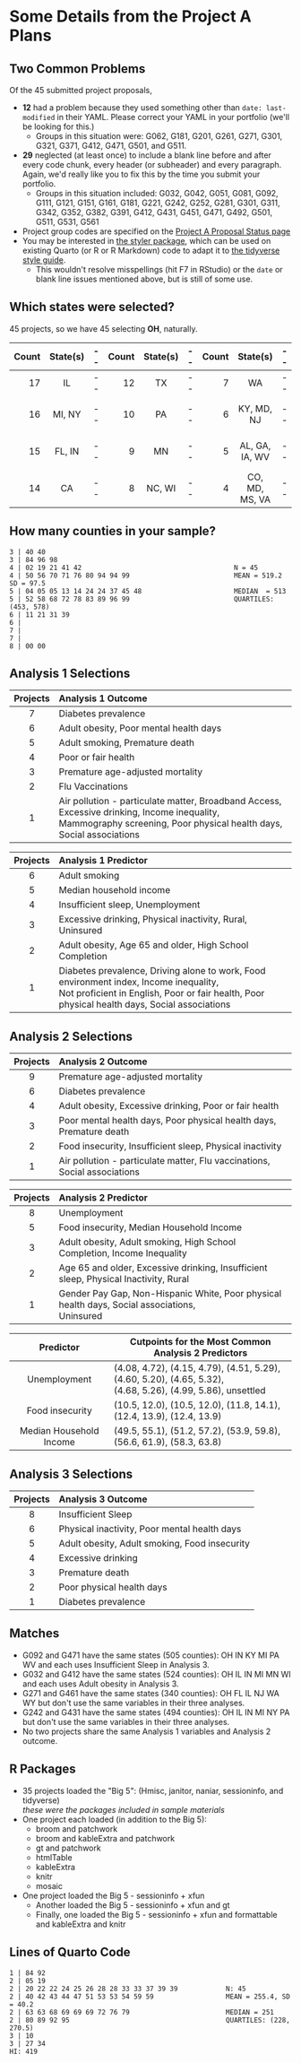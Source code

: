 # Some Details from the Project A Plans

## Two Common Problems

Of the 45 submitted project proposals,

- **12** had a problem because they used something other than `date: last-modified` in their YAML. Please correct your YAML in your portfolio (we'll be looking for this.)
    - Groups in this situation were: G062, G181, G201, G261, G271, G301, G321, G371, G412, G471, G501, and G511.
- **29** neglected (at least once) to include a blank line before and after every code chunk, every header (or subheader) and every paragraph. Again, we'd really like you to fix this by the time you submit your portfolio.
    - Groups in this situation included: G032, G042, G051, G081, G092, G111, G121, G151, G161, G181, G221, G242, G252, G281, G301, G311, G342, G352, G382, G391, G412, G431, G451, G471, G492, G501, G511, G531, G561
- Project group codes are specified on the [Project A Proposal Status page](projectAproposal.md)
- You may be interested in [the styler package](https://github.com/r-lib/styler), which can be used on existing Quarto (or R or R Markdown) code to adapt it to [the tidyverse style guide](https://style.tidyverse.org/).
    - This wouldn't resolve misspellings (hit F7 in RStudio) or the `date` or blank line issues mentioned above, but is still of some use.

## Which states were selected?

45 projects, so we have 45 selecting **OH**, naturally.

Count | State(s) | -- | Count | State(s) | -- | Count | State(s) | -- | Count | State(s)
----: | :-----: | -- | ----: | :-----: | -- | ----: | :-----: | -- | ----: | :-----: 
17 | IL | -- | 12 | TX | -- | 7 | WA | -- | 3 | KS, TN
16 | MI, NY | -- | 10 | PA | -- | 6 | KY, MD, NJ | -- | 2 | AR, ID, OR, SC, WY
15 | FL, IN | -- | 9 | MN | -- | 5 | AL, GA, IA, WV | -- | 1 | ND, NE, NM, OK, UT
14 | CA | -- | 8 | NC, WI | -- | 4 | CO, MD, MS, VA | -- | 0 | MT, SD

## How many counties in your sample?

```
3 | 40 40 
3 | 84 96 98
4 | 02 19 21 41 42                                      N = 45
4 | 50 56 70 71 76 80 94 94 99                          MEAN = 519.2 SD = 97.5
5 | 04 05 05 13 14 24 24 37 45 48                       MEDIAN  = 513
5 | 52 58 68 72 78 83 89 96 99                          QUARTILES: (453, 578)
6 | 11 21 31 39
6 |
7 | 
7 |
8 | 00 00
```

## Analysis 1 Selections 

Projects | Analysis 1 Outcome
:-: | :--------------------------------------------------------------------------------------------
7 | Diabetes prevalence
6 | Adult obesity, Poor mental health days
5 | Adult smoking, Premature death
4 | Poor or fair health
3 | Premature age-adjusted mortality
2 | Flu Vaccinations
1 | Air pollution - particulate matter, Broadband Access, Excessive drinking, Income inequality, <br /> Mammography screening, Poor physical health days, Social associations

Projects | Analysis 1 Predictor
:-: | :--------------------------------------------------------------------------------------------
6 | Adult smoking
5 | Median household income
4 | Insufficient sleep, Unemployment
3 | Excessive drinking, Physical inactivity, Rural, Uninsured
2 | Adult obesity, Age 65 and older, High School Completion
1 | Diabetes prevalence, Driving alone to work, Food environment index, Income inequality, <br /> Not proficient in English, Poor or fair health, Poor physical health days, Social associations

## Analysis 2 Selections

Projects | Analysis 2 Outcome
:-: | :--------------------------------------------------------------------------------------------
9 | Premature age-adjusted mortality
6 | Diabetes prevalence
4 | Adult obesity, Excessive drinking, Poor or fair health
3 | Poor mental health days, Poor physical health days, Premature death
2 | Food insecurity, Insufficient sleep, Physical inactivity
1 | Air pollution - particulate matter, Flu vaccinations, Social associations

Projects | Analysis 2 Predictor
:-: | :--------------------------------------------------------------------------------------------
8 | Unemployment
5 | Food insecurity, Median Household Income
3 | Adult obesity, Adult smoking, High School Completion, Income Inequality
2 | Age 65 and older, Excessive drinking, Insufficient sleep, Physical Inactivity, Rural
1 | Gender Pay Gap, Non-Hispanic White, Poor physical health days, Social associations, <br /> Uninsured

Predictor | Cutpoints for the Most Common Analysis 2 Predictors
:------------------: | -------------------------------------------------------------------------
Unemployment | (4.08, 4.72), (4.15, 4.79), (4.51, 5.29),  (4.60, 5.20), (4.65, 5.32), <br /> (4.68, 5.26), (4.99, 5.86), unsettled
Food insecurity | (10.5, 12.0), (10.5, 12.0), (11.8, 14.1), (12.4, 13.9), (12.4, 13.9)
Median Household Income | (49.5, 55.1), (51.2, 57.2), (53.9, 59.8), (56.6, 61.9), (58.3, 63.8)

## Analysis 3 Selections

Projects | Analysis 3 Outcome
:-: | :--------------------------------------------------------------------------------------------
8 | Insufficient Sleep
6 | Physical inactivity, Poor mental health days
5 | Adult obesity, Adult smoking, Food insecurity
4 | Excessive drinking
3 | Premature death
2 | Poor physical health days
1 | Diabetes prevalence

## Matches

- G092 and G471 have the same states (505 counties): OH IN KY MI PA WV and each uses Insufficient Sleep in Analysis 3.
- G032 and G412 have the same states (524 counties): OH IL IN MI MN WI and each uses Adult obesity in Analysis 3.
- G271 and G461 have the same states (340 counties): OH FL IL NJ WA WY but don't use the same variables in their three analyses.
- G242 and G431 have the same states (494 counties): OH IL IN MI NY PA but don't use the same variables in their three analyses.
- No two projects share the same Analysis 1 variables and Analysis 2 outcome.

## R Packages

- 35 projects loaded the "Big 5": (Hmisc, janitor, naniar, sessioninfo, and tidyverse) <br /> *these were the packages included in sample materials*
- One project each loaded (in addition to the Big 5):
    - broom and patchwork
    - broom and kableExtra and patchwork
    - gt and patchwork
    - htmlTable
    - kableExtra
    - knitr
    - mosaic
- One project loaded the Big 5 - sessioninfo + xfun
    - Another loaded the Big 5 - sessioninfo + xfun and gt
    - Finally, one loaded the Big 5 - sessioninfo + xfun and formattable and kableExtra and knitr

## Lines of Quarto Code

```
1 | 84 92
2 | 05 19
2 | 20 22 22 24 25 26 28 28 33 33 37 39 39            N: 45
2 | 40 42 43 44 47 51 53 53 54 59 59                  MEAN = 255.4, SD = 40.2
2 | 63 63 68 69 69 69 72 76 79                        MEDIAN = 251
2 | 80 89 92 95                                       QUARTILES: (228, 270.5)
3 | 10
3 | 27 34
HI: 419
```
